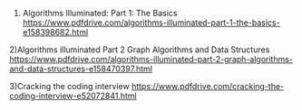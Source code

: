 1) Algorithms Illuminated: Part 1: The Basics    https://www.pdfdrive.com/algorithms-illuminated-part-1-the-basics-e158398682.html

2)Algorithms illuminated Part 2 Graph Algorithms and Data Structures    https://www.pdfdrive.com/algorithms-illuminated-part-2-graph-algorithms-and-data-structures-e158470397.html

3)Cracking the coding interview   https://www.pdfdrive.com/cracking-the-coding-interview-e52072841.html